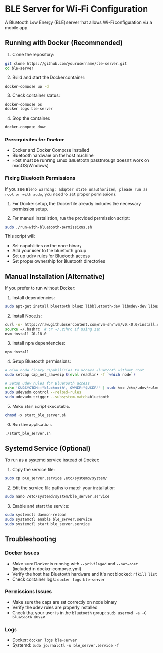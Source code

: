 
# BLE Server for Wi-Fi Configuration

A Bluetooth Low Energy (BLE) server that allows Wi-Fi configuration via a mobile app.

## Running with Docker (Recommended)

1. Clone the repository:
```bash
git clone https://github.com/yourusername/ble-server.git
cd ble-server
```

2. Build and start the Docker container:
```bash
docker-compose up -d
```

3. Check container status:
```bash
docker-compose ps
docker logs ble-server
```

4. Stop the container:
```bash
docker-compose down
```

### Prerequisites for Docker

- Docker and Docker Compose installed
- Bluetooth hardware on the host machine
- Host must be running Linux (Bluetooth passthrough doesn't work on macOS/Windows)

### Fixing Bluetooth Permissions

If you see `Bleno warning: adapter state unauthorized, please run as root or with sudo`, you need to set proper permissions:

1. For Docker setup, the Dockerfile already includes the necessary permission setup.

2. For manual installation, run the provided permission script:
```bash
sudo ./run-with-bluetooth-permissions.sh
```

This script will:
- Set capabilities on the node binary
- Add your user to the bluetooth group
- Set up udev rules for Bluetooth access
- Set proper ownership for Bluetooth directories

## Manual Installation (Alternative)

If you prefer to run without Docker:

1. Install dependencies:
```bash
sudo apt-get install bluetooth bluez libbluetooth-dev libudev-dev libusb-1.0-0-dev jq network-manager
```

2. Install Node.js:
```bash
curl -o- https://raw.githubusercontent.com/nvm-sh/nvm/v0.40.0/install.sh | bash
source ~/.bashrc  # or ~/.zshrc if using zsh
nvm install 20.18.0
```

3. Install npm dependencies:
```bash
npm install
```

4. Setup Bluetooth permissions:
```bash
# Give node binary capabilities to access Bluetooth without root
sudo setcap cap_net_raw+eip $(eval readlink -f `which node`)

# Setup udev rules for Bluetooth access
echo 'SUBSYSTEM=="bluetooth", OWNER="$USER"' | sudo tee /etc/udev/rules.d/50-bluetooth-user.rules > /dev/null
sudo udevadm control --reload-rules
sudo udevadm trigger --subsystem-match=bluetooth
```

5. Make start script executable:
```bash
chmod +x start_ble_server.sh
```

6. Run the application:
```bash
./start_ble_server.sh
```

## Systemd Service (Optional)

To run as a systemd service instead of Docker:

1. Copy the service file:
```bash
sudo cp ble_server.service /etc/systemd/system/
```

2. Edit the service file paths to match your installation:
```bash
sudo nano /etc/systemd/system/ble_server.service
```

3. Enable and start the service:
```bash
sudo systemctl daemon-reload
sudo systemctl enable ble_server.service
sudo systemctl start ble_server.service
```

## Troubleshooting

### Docker Issues
- Make sure Docker is running with `--privileged` and `--net=host` (included in docker-compose.yml)
- Verify the host has Bluetooth hardware and it's not blocked: `rfkill list`
- Check container logs: `docker logs ble-server`

### Permissions Issues
- Make sure the caps are set correctly on node binary
- Verify the udev rules are properly installed
- Check that your user is in the `bluetooth` group: `sudo usermod -a -G bluetooth $USER`

### Logs
- Docker: `docker logs ble-server`
- Systemd: `sudo journalctl -u ble_server.service -f`

